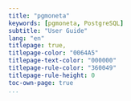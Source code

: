```yaml
---
title: "pgmoneta"
keywords: [pgmoneta, PostgreSQL]
subtitle: "User Guide"
lang: "en"
titlepage: true,
titlepage-color: "0064A5"
titlepage-text-color: "000000"
titlepage-rule-color: "360049"
titlepage-rule-height: 0
toc-own-page: true
...
```

